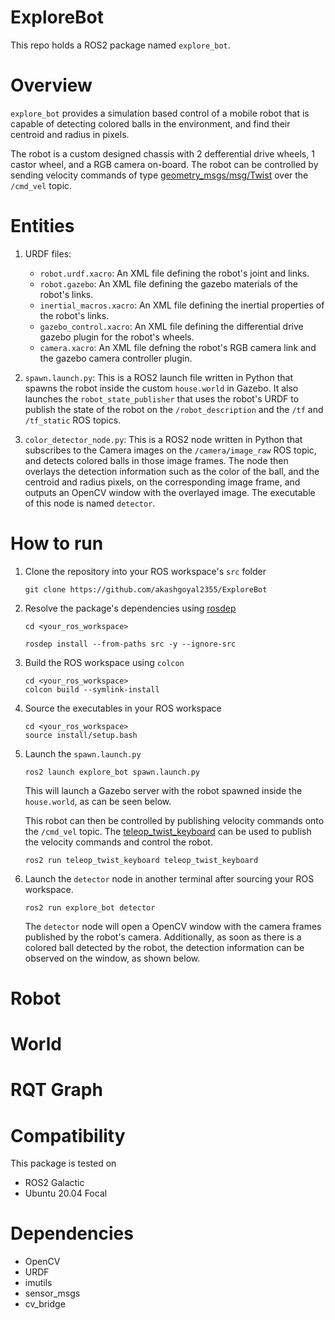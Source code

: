 # ExploreBot

This repo holds a ROS2 package named `explore_bot`.

# Overview
`explore_bot` provides a simulation based control of a mobile robot that is capable of detecting colored balls in the environment, and find their centroid and radius in pixels.

The robot is a custom designed chassis with 2 defferential drive wheels, 1 castor wheel, and a RGB camera on-board. The robot can be controlled by sending velocity commands of type [geometry_msgs/msg/Twist](https://docs.ros2.org/galactic/api/geometry_msgs/msg/Twist.html) over the `/cmd_vel` topic.

# Entities

1. URDF files:

    - `robot.urdf.xacro`: An XML file defining the robot's joint and links.
    - `robot.gazebo`: An XML file defining the gazebo materials of the robot's links.
    - `inertial_macros.xacro`: An XML file defining the inertial properties of the robot's links.
    - `gazebo_control.xacro`: An XML file defining the differential drive gazebo plugin for the robot's wheels.
    - `camera.xacro`: An XML file defning the robot's RGB camera link and the gazebo camera controller plugin.

2. `spawn.launch.py`: This is a ROS2 launch file written in Python that spawns the robot inside the custom `house.world` in Gazebo. It also launches the `robot_state_publisher` that uses the robot's URDF to publish the state of the robot on the `/robot_description` and the `/tf` and `/tf_static` ROS topics.

3. `color_detector_node.py`: This is a ROS2 node written in Python that subscribes to the Camera images on the `/camera/image_raw` ROS topic, and detects colored balls in those image frames. The node then overlays the detection information such as the color of the ball, and the centroid and radius pixels, on the corresponding image frame, and outputs an OpenCV window with the overlayed image. The executable of this node is named `detector`.

# How to run

1. Clone the repository into your ROS workspace's `src` folder

    `git clone https://github.com/akashgoyal2355/ExploreBot`

2. Resolve the package's dependencies using [rosdep](https://docs.ros.org/en/galactic/Tutorials/Intermediate/Rosdep.html)

    ```
    cd <your_ros_workspace>

    rosdep install --from-paths src -y --ignore-src
    ```

3. Build the ROS workspace using `colcon`

    ```
    cd <your_ros_workspace>
    colcon build --symlink-install
    ```
4. Source the executables in your ROS workspace

    ```
    cd <your_ros_workspace>
    source install/setup.bash
    ```

5. Launch the `spawn.launch.py`

    `ros2 launch explore_bot spawn.launch.py`

    This will launch a Gazebo server with the robot spawned inside the `house.world`, as can be seen below.
    
    This robot can then be controlled by publishing velocity commands onto the `/cmd_vel` topic. The [teleop_twist_keyboard](https://index.ros.org/p/teleop_twist_keyboard/github-ros2-teleop_twist_keyboard/) can be used to publish the velocity commands and control the robot.

    `ros2 run teleop_twist_keyboard teleop_twist_keyboard `

6. Launch the `detector` node in another terminal after sourcing your ROS workspace.

    `ros2 run explore_bot detector`

    The `detector` node will open a OpenCV window with the camera frames published by the robot's camera. Additionally, as soon as there is a colored ball detected by the robot, the detection information can be observed on the window, as shown below.

# Robot

# World

# RQT Graph

# Compatibility
This package is tested on

- ROS2 Galactic
- Ubuntu 20.04 Focal

# Dependencies

- OpenCV
- URDF
- imutils
- sensor_msgs
- cv_bridge